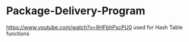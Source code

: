 # Package-Delivery-Program

https://www.youtube.com/watch?v=9HFbhPscPU0 used for Hash Table functions
